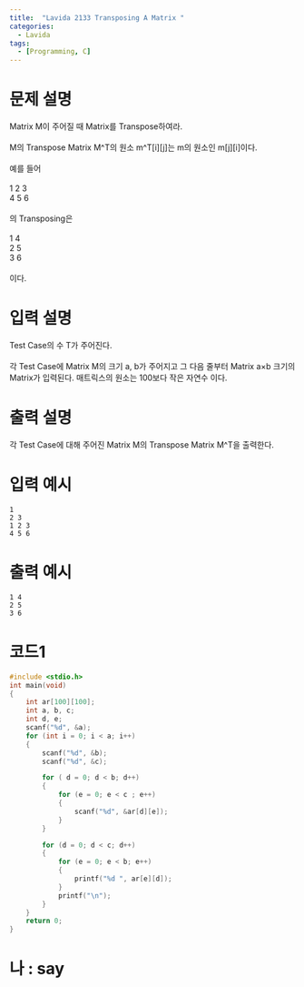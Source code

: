 ```yaml
---
title:  "Lavida 2133 Transposing A Matrix "
categories:
  - Lavida
tags:
  - [Programming, C]
---
```

# 문제 설명
Matrix M이 주어질 때 Matrix를 Transpose하여라.<br>
<br>
M의 Transpose Matrix M^T의 원소 m^T[i][j]는 m의 원소인 m[j][i]이다.<br>
<br>
예를 들어<br>
<br>
1 2 3<br>
4 5 6<br>
<br>
의 Transposing은<br>
<br>
1 4<br>
2 5<br>
3 6<br>
<br>
이다.<br>

 

# 입력 설명
Test Case의 수 T가 주어진다.<br>
<br>
각 Test Case에 Matrix M의 크기 a, b가 주어지고 그 다음 줄부터 Matrix a×b 크기의 Matrix가 입력된다. 매트릭스의 원소는 100보다 작은 자연수 이다.

# 출력 설명
각 Test Case에 대해 주어진 Matrix M의 Transpose Matrix M^T을 출력한다.

# 입력 예시
```
1
2 3
1 2 3
4 5 6
```
# 출력 예시
```
1 4
2 5
3 6
```
# 코드1

```c
#include <stdio.h>
int main(void)
{
    int ar[100][100];
    int a, b, c;
    int d, e;
    scanf("%d", &a);
    for (int i = 0; i < a; i++)
    {
        scanf("%d", &b);
        scanf("%d", &c);

        for ( d = 0; d < b; d++)
        {
            for (e = 0; e < c ; e++)
            {
                scanf("%d", &ar[d][e]);
            }
        }

        for (d = 0; d < c; d++)
        {
            for (e = 0; e < b; e++)
            {
                printf("%d ", ar[e][d]);
            }
            printf("\n");
        }
    }
    return 0;
}

```

# 나 : say
